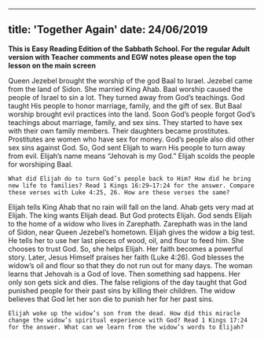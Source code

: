 ---
title: 'Together Again'
date: 24/06/2019
--

**This is Easy Reading Edition of the Sabbath School. For the regular Adult version with Teacher comments and EGW notes please open the top lesson on the main screen**

Queen Jezebel brought the worship of the god Baal to Israel. Jezebel came from the land of Sidon. She married King Ahab. Baal worship caused the people of Israel to sin a lot. They turned away from God’s teachings. God taught His people to honor marriage, family, and the gift of sex. But Baal worship brought evil practices into the land. Soon God’s people forgot God’s teachings about marriage, family, and sex sins. They started to have sex with their own family members. Their daughters became prostitutes. Prostitutes are women who have sex for money. God’s people also did other sex sins against God. So, God sent Elijah to warn His people to turn away from evil. Elijah’s name means “Jehovah is my God.” Elijah scolds the people for worshiping Baal.

`What did Elijah do to turn God’s people back to Him? How did he bring new life to families? Read 1 Kings 16:29–17:24 for the answer. Compare these verses with Luke 4:25, 26. How are these verses the same?`

Elijah tells King Ahab that no rain will fall on the land. Ahab gets very mad at Elijah. The king wants Elijah dead. But God protects Elijah. God sends Elijah to the home of a widow who lives in Zarephath. Zarephath was in the land of Sidon, near Queen Jezebel’s hometown. Elijah gives the widow a big test. He tells her to use her last pieces of wood, oil, and flour to feed him. She chooses to trust God. So, she helps Elijah. Her faith becomes a powerful story. Later, Jesus Himself praises her faith (Luke 4:26). God blesses the widow’s oil and flour so that they do not run out for many days. The woman learns that Jehovah is a God of love. Then something sad happens. Her only son gets sick and dies. The false religions of the day taught that God punished people for their past sins by killing their children. The widow believes that God let her son die to punish her for her past sins.

`Elijah woke up the widow’s son from the dead. How did this miracle change the widow’s spiritual experience with God? Read 1 Kings 17:24 for the answer. What can we learn from the widow’s words to Elijah?`
